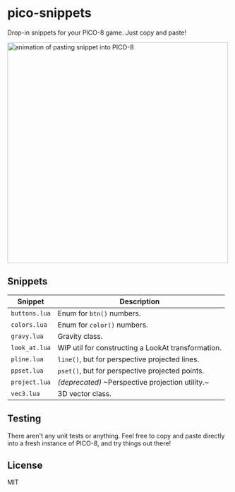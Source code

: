 # pico-snippets

Drop-in snippets for your PICO-8 game. Just copy and paste!

<img alt="animation of pasting snippet into PICO-8" src="https://user-images.githubusercontent.com/914228/39469259-55d77472-4d05-11e8-8cd0-7b5e9263c653.gif" width="500px" />

## Snippets

|Snippet|Description|
|---|---|
|`buttons.lua`|Enum for `btn()` numbers.|
|`colors.lua`|Enum for `color()` numbers.|
|`gravy.lua`|Gravity class.|
|`look_at.lua`|WIP util for constructing a LookAt transformation.|
|`pline.lua`|`line()`, but for perspective projected lines.|
|`ppset.lua`|`pset()`, but for perspective projected points.|
|`project.lua`|_(deprecated)_ ~Perspective projection utility.~|
|`vec3.lua`|3D vector class.|

## Testing

There aren't any unit tests or anything. Feel free to copy and paste directly into a fresh instance of PICO-8, and try things out there!

## License

MIT
